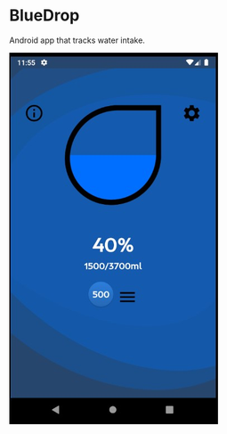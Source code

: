 # BlueDrop
Android app that tracks water intake.

![alt text](https://github.com/had0pelagic/BlueDrop/blob/master/AndroidStudio/showimg.jpg?raw=true)
